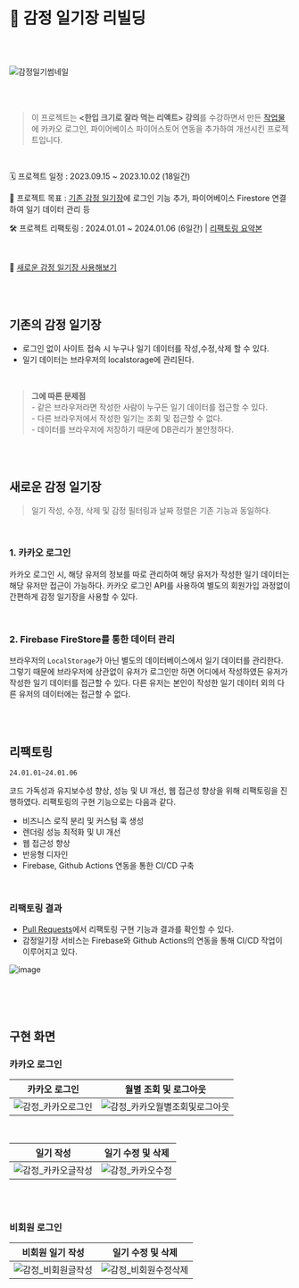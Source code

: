 # 💙 감정 일기장 리빌딩

<br/>
<br/>

![감정일기썸네일](https://github.com/eeeyooon/emotion-diary/assets/102462534/0e62639a-ac12-4033-8fcc-6165f261dbdf)

<br/>
<br/>

> 이 프로젝트는 **<한입 크기로 잘라 먹는 리액트> 강의**를 수강하면서 만든 [작업물](https://github.com/eeeyooon/emotion-diary)에 카카오 로그인, 파이어베이스 파이어스토어 연동을 추가하여 개선시킨 프로젝트입니다.

<br/>

🗓 프로젝트 일정 : 2023.09.15 ~ 2023.10.02 (18일간)

🚀 프로젝트 목표 : [기존 감정 일기장](https://github.com/eeeyooon/emotion-diary)에 로그인 기능 추가, 파이어베이스 Firestore 연결하여 일기 데이터 관리 등

🛠 프로젝트 리팩토링 : 2024.01.01 ~ 2024.01.06 (6일간) | [리팩토링 요약본](https://eeeyooon.notion.site/b4286d82d0e74826a974d4873e7f72b3?pvs=4)

<br/>

💙 [새로운 감정 일기장 사용해보기](eeyooon-emotion-diary.web.app)

<br/>
<br/>

## 기존의 감정 일기장

- 로그인 없이 사이트 접속 시 누구나 일기 데이터를 작성,수정,삭제 할 수 있다.
- 일기 데이터는 브라우저의 localstorage에 관리된다.

<br/>

> **그에 따른 문제점** <br/> - 같은 브라우저라면 작성한 사람이 누구든 일기 데이터를 접근할 수 있다. <br/> - 다른 브라우저에서 작성한 일기는 조회 및 접근할 수 없다. <br/> - 데이터를 브라우저에 저장하기 때문에 DB관리가 불안정하다. <br/>

<br/>
<br/>

## 새로운 감정 일기장

> 일기 작성, 수정, 삭제 및 감정 필터링과 날짜 정렬은 기존 기능과 동일하다.

<br/>

### 1. 카카오 로그인

카카오 로그인 시, 해당 유저의 정보를 따로 관리하여 해당 유저가 작성한 일기 데이터는 해당 유저만 접근이 가능하다. 카카오 로그인 API를 사용하여 별도의 회원가입 과정없이 간편하게 감정 일기장을 사용할 수 있다.

<br/>

### 2. Firebase FireStore를 통한 데이터 관리

브라우저의 `LocalStorage`가 아닌 별도의 데이터베이스에서 일기 데이터를 관리한다. 그렇기 때문에 브라우저에 상관없이 유저가 로그인만 하면 어디에서 작성하였든 유저가 작성한 일기 데이터를 접근할 수 있다. 다른 유저는 본인이 작성한 일기 데이터 외의 다른 유저의 데이터에는 접근할 수 없다.

<br/>
<br/>

## 리팩토링

`24.01.01~24.01.06`

코드 가독성과 유지보수성 향상, 성능 및 UI 개선, 웹 접근성 향상을 위해 리팩토링을 진행하였다. 리팩토링의 구현 기능으로는 다음과 같다.

- 비즈니스 로직 분리 및 커스텀 훅 생성
- 렌더링 성능 최적화 및 UI 개선
- 웹 접근성 향상
- 반응형 디자인
- Firebase, Github Actions 연동을 통한 CI/CD 구축

<br/>

### 리팩토링 결과

- [Pull Requests](https://github.com/eeeyooon/Rebuild-EmotionDiary/pulls?q=is%3Apr+is%3Aclosed)에서 리팩토링 구현 기능과 결과를 확인할 수 있다.
- 감정일기장 서비스는 Firebase와 Github Actions의 연동을 통해 CI/CD 작업이 이루어지고 있다.

![image](https://github.com/eeeyooon/Rebuild-EmotionDiary/assets/102462534/a89938ee-296d-4cd3-8bf3-c65ac9db1540)

<br/>
<br/>
<br/>

## 구현 화면

### 카카오 로그인

| 카카오 로그인                                                                                                                | 월별 조회 및 로그아웃                                                                                                                    |
| ---------------------------------------------------------------------------------------------------------------------------- | ---------------------------------------------------------------------------------------------------------------------------------------- |
| ![감정_카카오로그인](https://github.com/eeeyooon/Rebuild-EmotionDiary/assets/102462534/7b7cb613-aa5e-489a-9957-85c1ddc9522a) | ![감정_카카오월별조회및로그아웃](https://github.com/eeeyooon/Rebuild-EmotionDiary/assets/102462534/d0cac645-52d4-49ab-9709-65e0865bc12c) |

<br/>

| 일기 작성                                                                                                                    | 일기 수정 및 삭제                                                                                                          |
| ---------------------------------------------------------------------------------------------------------------------------- | -------------------------------------------------------------------------------------------------------------------------- |
| ![감정_카카오글작성](https://github.com/eeeyooon/Rebuild-EmotionDiary/assets/102462534/601f04e1-70a3-4930-8887-759fe7ac037c) | ![감정_카카오수정](https://github.com/eeeyooon/Rebuild-EmotionDiary/assets/102462534/cb837d98-b2a8-428b-8bf8-743ab0997a3e) |

<br/>
<br/>

### 비회원 로그인

| 비회원 일기 작성                                                                                                             | 일기 수정 및 삭제                                                                                                              |
| ---------------------------------------------------------------------------------------------------------------------------- | ------------------------------------------------------------------------------------------------------------------------------ |
| ![감정_비회원글작성](https://github.com/eeeyooon/Rebuild-EmotionDiary/assets/102462534/7f2d7efb-acac-4bea-8bd3-9be4c1f29281) | ![감정_비회원수정삭제](https://github.com/eeeyooon/Rebuild-EmotionDiary/assets/102462534/5688041a-7661-44af-903a-cbde5040b49e) |

<br/>
